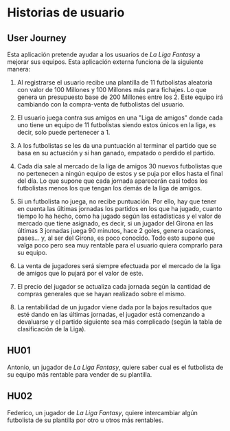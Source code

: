 # Historias de usuario
## User Journey
Esta aplicación pretende ayudar a los usuarios de _La Liga Fantasy_ a mejorar sus equipos. Esta aplicación externa funciona de la siguiente manera:

1. Al registrarse el usuario recibe una plantilla de 11 futbolistas aleatoria con valor de 100 Millones y 100 Millones más para fichajes. Lo que genera un presupuesto base de 200 Millones entre los 2. Este equipo irá cambiando con la compra-venta de futbolistas del usuario.

2. El usuario juega contra sus amigos en una "Liga de amigos" donde cada uno tiene un equipo de 11 futbolistas siendo estos únicos en la liga, es decir, solo puede pertenecer a 1.

3. A los futbolistas se les da una puntuación al terminar el partido que se basa en su actuación y si han ganado, empatado o perdido el partido.

4. Cada día sale al mercado de la liga de amigos 30 nuevos futbolistas que no pertenecen a ningún equipo de estos y se puja por ellos hasta el final del día. Lo que supone que cada jornada aparecerán casi todos los futbolistas menos los que tengan los demás de la liga de amigos.

5. Si un futbolista no juega, no recibe puntuación. Por ello, hay que tener en cuenta las últimas jornadas los partidos en los que ha jugado, cuanto tiempo lo ha hecho, como ha jugado según las estadísticas y el valor de mercado que tiene asignado, es decir, si un jugador del Girona en las últimas 3 jornadas juega 90 minutos, hace 2 goles, genera ocasiones, pases... y, al ser del Girona, es poco conocido. Todo esto supone que valga poco pero sea muy rentable para el usuario quiera comprarlo para su equipo.

6. La venta de jugadores será siempre efectuada por el mercado de la liga de amigos que lo pujará por el valor de este.

7. El precio del jugador se actualiza cada jornada según la cantidad de compras generales que se hayan realizado sobre el mismo.

8. La rentabilidad de un jugador viene dada por la bajos resultados que esté dando en las últimas jornadas, el jugador está comenzando a devaluarse y el partido siguiente sea más complicado (según la tabla de clasificación de la Liga).

## HU01
Antonio, un jugador de _La Liga Fantasy_, quiere saber cual es el futbolista de su equipo más rentable para vender de su plantilla.

## HU02
Federico, un jugador de _La Liga Fantasy_, quiere intercambiar algún futbolista de su plantilla por otro u otros más rentables.



